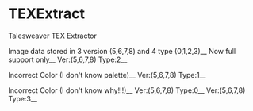 # TEXExtract
Talesweaver TEX Extractor

Image data stored in 3 version (5,6,7,8) and 4 type (0,1,2,3)__ 
Now full support only__ 
Ver:(5,6,7,8) Type:2__
 
Incorrect Color (I don't know palette)__
Ver:(5,6,7,8) Type:1__ 

Incorrect Color (I don't know why!!!)__
Ver:(5,6,7,8) Type:0__
Ver:(5,6,7,8) Type:3__ 
 
